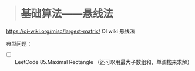 > # 基础算法——悬线法

<https://oi-wiki.org/misc/largest-matrix/> OI wiki 悬线法

典型问题：

- [ ] LeetCode 85.Maximal Rectangle （还可以用最大子数组和，单调栈来求解）

